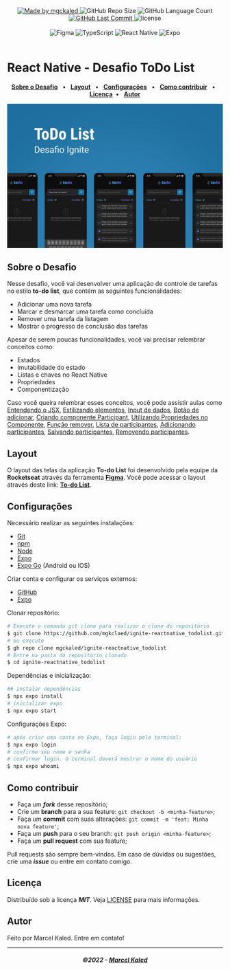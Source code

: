 <!-- markdownlint-disable MD033 -->
<!-- markdownlint-disable MD041 -->

<div align="center">
   <a href="https://github.com/mgckaled">
      <img alt="Made by mgckaled" src="https://img.shields.io/badge/made%20by-mgckaled-yellow">
   </a>
   <img alt="GitHub Repo Size" src="https://img.shields.io/github/repo-size/mgckaled/ignite-reactnative_todolist">
   <img alt="GitHub Language Count" src="https://img.shields.io/github/languages/count/mgckaled/ignite-reactnative_todolist">
   <a href="https://github.com/mgckaled/ignite-reactnative_todolist/commits/main">
      <img alt="GitHub Last Commit" src="https://img.shields.io/github/last-commit/mgckaled/ignite-reactnative_todolist">
   </a>
   <img alt="license" src="https://img.shields.io/github/license/mgckaled/ignite-reactnative_todolist">
  
</div>

<br>

<div align="center">
  <a>
     <img alt="Figma" src="https://img.shields.io/badge/Figma-F24E1E?style=for-the-badge&logo=figma&logoColor=white"/>
     <img alt="TypeScript" src="https://img.shields.io/badge/typescript-%23007ACC.svg?style=for-the-badge&logo=typescript&logoColor=white"/>
     <img alt="React Native" src="https://img.shields.io/badge/react_native-%2320232a.svg?style=for-the-badge&logo=react&logoColor=%2361DAFB"/>
     <img alt="Expo" src="https://img.shields.io/badge/expo-1C1E24?style=for-the-badge&logo=expo&logoColor=#D04A37"/>

  <a/>
</div>

<br>

# React Native - Desafio ToDo List

<div align="center">

[**Sobre o Desafio**](#sobre-o-desafio) &nbsp;&nbsp;**•**&nbsp;&nbsp;
[**Layout**](#layout) &nbsp;&nbsp;**•**&nbsp;&nbsp;
[**Configurações**](#configurações) &nbsp;&nbsp;**•**&nbsp;&nbsp;
[**Como contribuir**](#como-contribuir) &nbsp;&nbsp;**•**&nbsp;&nbsp;
[**Licença**](#licença)&nbsp;&nbsp;**•**&nbsp;&nbsp;
[**Autor**](#autor)

</div>

<img src=".github/assets/capa.png" alt="Landing page To-do List" />
<br>

## Sobre o Desafio

Nesse desafio, você vai desenvolver uma aplicação de controle de tarefas no estilo **to-do list**, que contém as seguintes funcionalidades:

- Adicionar uma nova tarefa
- Marcar e desmarcar uma tarefa como concluída
- Remover uma tarefa da listagem
- Mostrar o progresso de conclusão das tarefas

Apesar de serem poucas funcionalidades, você vai precisar relembrar conceitos como:

- Estados
- Imutabilidade do estado
- Listas e chaves no React Native
- Propriedades
- Componentização

Caso você queira relembrar esses conceitos, você pode assistir aulas como [Entendendo o JSX](https://app.rocketseat.com.br/node/projeto-01/group/fundamentos-2/lesson/entendendo-o-jsx), [Estilizando elementos](https://app.rocketseat.com.br/node/projeto-01/group/fundamentos-2/lesson/estilizando-elementos), [Input de dados](https://app.rocketseat.com.br/node/projeto-01/group/fundamentos-2/lesson/input-de-dados), [Botão de adicionar](https://app.rocketseat.com.br/node/projeto-01/group/fundamentos-2/lesson/botao-de-adicionar), [Criando componente Participant](https://app.rocketseat.com.br/node/projeto-01/group/fundamentos-2/lesson/criando-componente-participant), [Utilizando Propriedades no Componente](https://app.rocketseat.com.br/node/projeto-01/group/fundamentos-2/lesson/utilizando-propriedades-no-componente), [Função remover](https://app.rocketseat.com.br/node/projeto-01/group/fundamentos-2/lesson/funcao-remover), [Lista de participantes](https://app.rocketseat.com.br/node/projeto-01/group/fundamentos-2/lesson/lista-de-participantes), [Adicionando participantes](https://app.rocketseat.com.br/node/projeto-01/group/finalizando-o-app/lesson/adicionando-participantes), [Salvando participantes](https://app.rocketseat.com.br/node/projeto-01/group/finalizando-o-app/lesson/salvando-participante-no-estado), [Removendo participantes](https://app.rocketseat.com.br/node/projeto-01/group/finalizando-o-app/lesson/removendo-participantes).

## Layout

O layout das telas da aplicação **To-do List** foi desenvolvido pela equipe da **Rocketseat** através da ferramenta [**Figma**](https://www.figma.com).
Você pode acessar o layout através deste link: [**To-do List**](https://www.figma.com/file/oNACBbgggHBn0MFdOZl39j).

## Configurações

Necessário realizar as seguintes instalações:

- [Git](https://git-scm.com/)
- [npm](https://www.npmjs.com/)
- [Node](https://nodejs.org/)
- [Expo](https://docs.expo.dev/)
- [Expo Go](https://expo.dev/client) (Android ou IOS)

Criar conta e configurar os serviços externos:

- [GitHub](https://github.com/)
- [Expo](https://expo.dev/)

Clonar repositório:

```bash
# Execute o comando git clone para realizar o clone do repositório
$ git clone https://github.com/mgkclaed/ignite-reactnative_todolist.git
# ou execute
$ gh repo clone mgckaled/ignite-reactnative_todolist
# Entre na pasta do repositório clonado
$ cd ignite-reactnative_todolist
```

Dependências e inicialização:

```bash
## instalar dependências
$ npx expo install
# inicializar expo
$ npx expo start
```

Configurações Expo:

```bash
# após criar uma conta no Expo, faça login pelo terminal:
$ npx expo login
# confirme seu nome e senha
# confirmar login. O terminal deverá mostrar o nome do usuário
$ npx expo whoami
```

## Como contribuir

- Faça um **_fork_** desse repositório;
- Crie um **branch** para a sua feature: `git checkout -b <minha-feature>`;
- Faça um **commit** com suas alterações: `git commit -m 'feat: Minha nova feature'`;
- Faça um **push** para o seu branch: `git push origin <minha-feature>`;
- Faça um **pull request** com sua feature;

Pull requests são sempre bem-vindos. Em caso de dúvidas ou sugestões, crie uma _**issue**_ ou entre em contato comigo.

## Licença

Distribuído sob a licença **_MIT_**. Veja [LICENSE](LICENSE) para mais informações.

## Autor

Feito por Marcel Kaled. Entre em contato!

---

<h5 align="center">
  &copy;2022 - <a href="https://github.com/mgckaled/">Marcel Kaled</a>
</h5>
